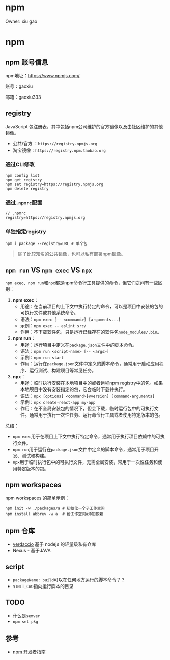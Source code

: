 # npm

Owner: xiu gao

# npm

## npm 账号信息

npm地址：https://www.npmjs.com/

账号：gaoxiu

邮箱：gaoxiu333

## registry

JavaScript 包注册表，其中包括npm公司维护的官方镜像以及由社区维护的其他镜像。

- 公共/官方 ：`https://registry.npmjs.org`
- 淘宝镜像：`https://registry.npm.taobao.org`

### 通过CLI修改

```
npm config list
npm get registry
npm set registry=https://registry.npmjs.org
npm delete registry
```

### 通过`.npmrc`配置

```
// .npmrc
registry=https://registry.npmjs.org
```

### 单独指定registry

```
npm i package --registry=URL # 单个包
```

> 除了比较知名的公共镜像，也可以私有部署npm镜像。
> 

## `npm run` VS `npm exec` VS `npx`

`npm exec`、`npm run`和`npx`都是npm命令行工具提供的命令，但它们之间有一些区别：

1. **npm exec**：
    - 用途：在当前项目的上下文中执行特定的命令，可以是项目中安装的包的可执行文件或其他系统命令。
    - 语法：`npm exec [-- <command>] [arguments...]`
    - 示例：`npm exec -- eslint src/`
    - 作用：不下载软件包，只是运行已经存在的软件包`node_modules/.bin`。
2. **npm run**：
    - 用途：运行项目中定义在`package.json`文件中的脚本命令。
    - 语法：`npm run <script-name> [-- <args>]`
    - 示例：`npm run start`
    - 作用：运行在`package.json`文件中定义的脚本命令，通常用于启动应用程序、运行测试、构建项目等常见任务。
3. **npx**：
    - 用途：临时执行安装在本地项目中的或者远程npm registry中的包。如果本地项目中没有安装指定的包，它会临时下载并执行。
    - 语法：`npx [options] <command>[@version] [command-arguments]`
    - 示例：`npx create-react-app my-app`
    - 作用：在不全局安装包的情况下，但会下载，临时运行包中的可执行文件。通常用于执行一次性任务、运行命令行工具或者使用特定版本的包。

总结：

- `npm exec`用于在项目上下文中执行特定命令，通常用于执行项目依赖中的可执行文件。
- `npm run`用于运行在`package.json`文件中定义的脚本命令，通常用于项目开发、测试和构建。
- `npx`用于临时执行包中的可执行文件，无需全局安装，常用于一次性任务和使用特定版本的包。

## npm workspaces

npm workspaces 的简单示例：

```
npm init -w ./packages/a # 初始化一个子工作空间
npm install abbrev -w a  # 给工作空间a添加依赖
```

## npm 仓库

- [verdaccio](https://github.com/verdaccio/verdaccio) 基于 nodejs 的轻量级私有仓库
- Nexus - 基于JAVA

## script

- `packageName: build`可以在任何地方运行的脚本命令？？
- `$INIT_CWD`指向运行脚本的目录

## TODO

- 什么是`semver`
- `npm set pkg`

## 参考

- [npm 开发者指南](https://docs.npmjs.com/misc/developers)